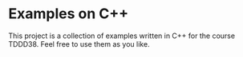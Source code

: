 # Examples on C++
This project is a collection of examples written in C++ for the course TDDD38. Feel free to use them as you like.

